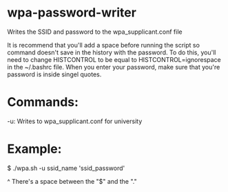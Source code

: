 # wpa-password-writer
Writes the SSID and password to the wpa_supplicant.conf file

It is recommend that you'll add a space before running the script so command doesn't save in the history with the password. To do this, you'll need to change HISTCONTROL to be equal to HISTCONTROL=ignorespace in the ~/.bashrc file. When you enter your password, make sure that you're password is inside singel quotes.

Commands:
=
-u: Writes to wpa_supplicant.conf for university

Example:
=
$ ./wpa.sh -u ssid_name 'ssid_password'

  ^ There's a space between the "$" and the "."
